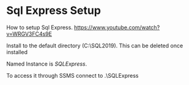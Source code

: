 # Sql Express Setup

How to setup Sql Express.
https://www.youtube.com/watch?v=WRGV3FC4s9E

Install to the default directory (C:\SQL2019). This can be deleted once installed

Named Instance is *SQLExpress*.

To access it through SSMS connect to .\SQLExpress
